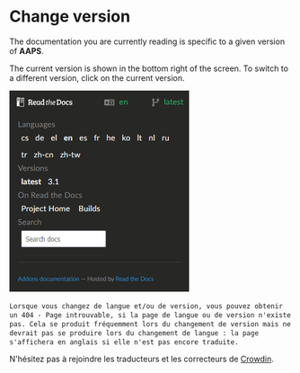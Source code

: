 # Change version

The documentation you are currently reading is specific to a given version of **AAPS**.

The current version is shown in the bottom right of the screen. To switch to a different version, click on the current version.

![Ouvrir le menu de langue](../images/documentation_language_menu.png)

```{warning}
Lorsque vous changez de langue et/ou de version, vous pouvez obtenir un 404 - Page introuvable, si la page de langue ou de version n'existe pas. Cela se produit fréquemment lors du changement de version mais ne devrait pas se produire lors du changement de langue : la page s'affichera en anglais si elle n'est pas encore traduite.
```

N'hésitez pas à rejoindre les traducteurs et les correcteurs de [Crowdin](https://crowdin.com/project/androidapsdocs).
